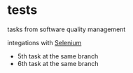 # tests
tasks from software quality management

integations with [Selenium](https://www.selenium.dev/)

- 5th task at the same branch
- 6th task at the same branch

